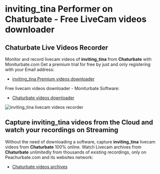 # inviting_tina Performer on Chaturbate - Free LiveCam videos downloader

## Chaturbate Live Videos Recorder

Monitor and record livecam videos of **inviting_tina** from **Chaturbate** with Moniturbate.com
Get a premium trial for free by just and only registering with your Email address:
* [inviting_tina Premium videos downloader](https://moniturbate.com/request-demo-licence-key.html)

Free livecam videos downloader - Moniturbate Software:
* [Chaturbate videos downloader](https://moniturbate.com/moniturbate-download-software.html)

![inviting_tina livecam videos recorder](https://peachurnet.com/templates/moniturbate-software.png)


## Capture inviting_tina videos from the Cloud and watch your recordings on Streaming

Without the need of downloading a software, capture **inviting_tina** livecam videos from **Chaturbate** 100% online.
Watch Livecam archives from **Chaturbate** unlimitedly from thousands of existing recordings, only on Peachurbate.com and its websites network:
* [Chaturbate videos archives](https://peachurnet.com/)
